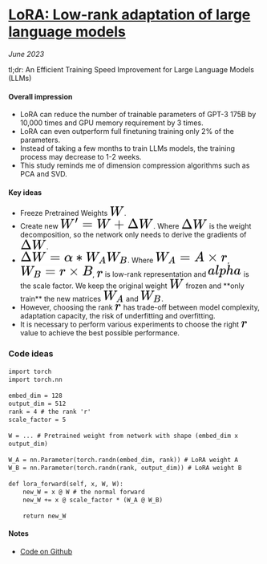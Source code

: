 # [LoRA: Low-rank adaptation of large language models](https://arxiv.org/pdf/2106.09685.pdf)

_June 2023_

tl;dr: An Efficient Training Speed Improvement for Large Language Models (LLMs)

#### Overall impression

- LoRA can reduce the number of trainable parameters of GPT-3 175B by 10,000 times and GPU memory requirement by 3 times.
- LoRA can even outperform full finetuning training only 2% of the parameters.
- Instead of taking a few months to train LLMs models, the training process may decrease to 1-2 weeks.
- This study reminds me of dimension compression algorithms such as PCA and SVD.

#### Key ideas

- Freeze Pretrained Weights <!-- $W$ --> <img style="transform: translateY(0.1em); background: white;" src="../svg/xvUO0BuXo2.svg">.
- Create new <!-- $W'=W+\Delta W$ --> <img style="transform: translateY(0.1em); background: white;" src="../svg/SaDnGM6geH.svg">. Where <!-- $\Delta W$ --> <img style="transform: translateY(0.1em); background: white;" src="../svg/Lifrw6R5Va.svg"> is the weight decomposition, so the network only needs to derive the gradients of <!-- $\Delta W$ --> <img style="transform: translateY(0.1em); background: white;" src="../svg/5fQO6AqIlH.svg">. 
- <!-- $\Delta W=\alpha * W_{A}W_{B}$ --> <img style="transform: translateY(0.1em); background: white;" src="../svg/29Pk0rtjix.svg">. Where <!-- $W_{A}=A \times r$ --> <img style="transform: translateY(0.1em); background: white;" src="../svg/lAnBxcOD7i.svg">, <!-- $W_{B}=r \times B$ --> <img style="transform: translateY(0.1em); background: white;" src="../svg/fNrGHGmMnT.svg">, <!-- $r$ --> <img style="transform: translateY(0.1em); background: white;" src="../svg/czrGKrnLfD.svg"> is low-rank representation and <!-- $alpha$ --> <img style="transform: translateY(0.1em); background: white;" src="../svg/nTEVJetWua.svg"> is the scale factor. We keep the original weight <!-- $W$ --> <img style="transform: translateY(0.1em); background: white;" src="../svg/RHLRw61b45.svg"> frozen and **only train** the new matrices <!-- $W_{A}$ --> <img style="transform: translateY(0.1em); background: white;" src="../svg/qNtlP9YUQA.svg"> and <!-- $W_{B}$ --> <img style="transform: translateY(0.1em); background: white;" src="../svg/RcbT0NpEUc.svg">.
- However, choosing the rank <!-- $r$ --> <img style="transform: translateY(0.1em); background: white;" src="../svg/C43sGn5JC3.svg"> has trade-off between model complexity, adaptation capacity, the risk of underfitting and overfitting. 
- It is necessary to perform various experiments to choose the right <!-- $r$ --> <img style="transform: translateY(0.1em); background: white;" src="../svg/4QswqwBZdz.svg"> value to achieve the best possible performance.

### Code ideas

```python=
import torch
import torch.nn

embed_dim = 128
output_dim = 512
rank = 4 # the rank 'r' 
scale_factor = 5

W = ... # Pretrained weight from network with shape (embed_dim x output_dim)

W_A = nn.Parameter(torch.randn(embed_dim, rank)) # LoRA weight A
W_B = nn.Parameter(torch.randn(rank, output_dim)) # LoRA weight B

def lora_forward(self, x, W, W):
    new_W = x @ W # the normal forward
    new_W += x @ scale_factor * (W_A @ W_B) 
    
    return new_W
```

#### Notes
- [Code on Github](https://github.com/microsoft/LoRA)